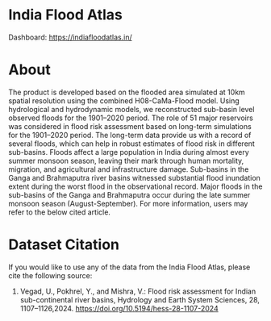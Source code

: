 # India Flood Atlas
Dashboard: https://indiafloodatlas.in/


# About
The product is developed based on the flooded area simulated at 10km spatial resolution using the combined H08-CaMa-Flood model. Using hydrological and hydrodynamic models, we reconstructed sub-basin level observed floods for the 1901–2020 period. The role of 51 major reservoirs was considered in flood risk assessment based on long-term simulations for the 1901–2020 period. The long-term data provide us with a record of several floods, which can help in robust estimates of flood risk in different sub-basins. Floods affect a large population in India during almost every summer monsoon season, leaving their mark through human mortality, migration, and agricultural and infrastructure damage. Sub-basins in the Ganga and Brahmaputra river basins witnessed substantial flood inundation extent during the worst flood in the observational record. Major floods in the sub-basins of the Ganga and Brahmaputra occur during the late summer monsoon season (August-September). For more information, users may refer to the below cited article.


# Dataset Citation
If you would like to use any of the data from the India Flood Atlas, please cite the following source:
1. Vegad, U., Pokhrel, Y., and Mishra, V.: Flood risk assessment for Indian sub-continental river basins, Hydrology and Earth System Sciences, 28, 1107–1126,2024. https://doi.org/10.5194/hess-28-1107-2024


